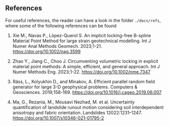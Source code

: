 ## **References**
For useful references, the reader can have a look in the folder ```./docs/refs```, where some of the following references can be found

1. Xie M., Navas P., López-Querol S. An implicit locking-free B-spline Material Point
Method for large strain geotechnical modelling. Int J Numer Anal Methods Geomech. 2023;1-21.
https://doi.org/10.1002/nag.3599

2. Zhao Y., Jiang C., Choo J. Circumventing volumetric locking in explicit material point
methods: A simple, efficient, and general approach. Int J Numer Methods Eng. 2023;1-22. https://doi.org/10.1002/nme.7347

3. Räss, L., Kolyukhin D., and Minakov, A. Efficient parallel random field generator for large 3-D geophysical problems. Computers & Geosciences. 2019;158-169. https://doi.org/10.1016/j.cageo.2019.06.007

4. Ma, G., Rezania, M., Mousavi Nezhad, M. et al. Uncertainty quantification of landslide runout motion considering soil interdependent anisotropy and fabric orientation. Landslides 12022:1231–1247. https://doi.org/10.1007/s10346-021-01795-2